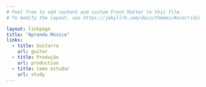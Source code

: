 ```yaml
---
# Feel free to add content and custom Front Matter to this file.
# To modify the layout, see https://jekyllrb.com/docs/themes/#overriding-theme-defaults

layout: linkpage
title: "Aprenda Música"
links:
  - title: Guitarra
    url: guitar
  - title: Produção
    url: production
  - title: Como estudar
    url: study
---
```

